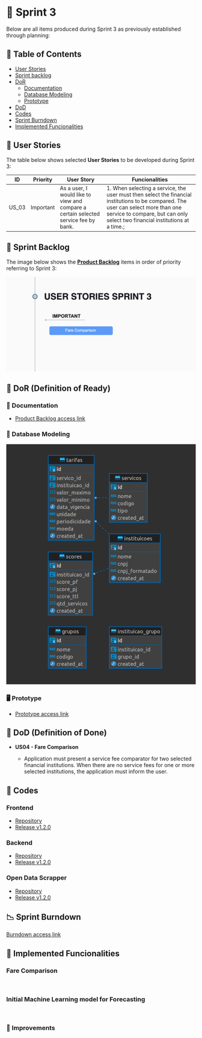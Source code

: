 # 🏁 Sprint 3

Below are all items produced during Sprint 3 as previously established through planning:

## 📑 Table of Contents

* [User Stories](https://github.com/cluster-8/eFinance#-user-stories)
* [Sprint backlog](https://github.com/cluster-8/eFinance#-sprint-backlog)
* [DoR](https://github.com/cluster-8/eFinance#-dor)
    * [Documentation](https://github.com/cluster-8/eFinance#-documentation)
    * [Database Modeling](https://github.com/cluster-8/eFinance#-database-modeling)
    * [Prototype](https://github.com/cluster-8/eFinance#-prototype)
* [DoD](https://github.com/cluster-8/eFinance#-dod)
* [Codes](https://github.com/cluster-8/eFinance#-codes)
* [Sprint Burndown](https://github.com/cluster-8/eFinance#-sprint-burndown)
* [Implemented Funcionalities](https://github.com/cluster-8/eFinance#-implemented-funcionalities)

## 👤 User Stories

The table below shows selected **User Stories** to be developed during Sprint 3:

| ID    | Priority | User Story                                                                                           | Funcionalities                                                                                                       |
| ----- | ---------- | ---------------------------------------------------------------------------------------------------- | --------------------------------------------------------------------------------------------------------------------- |
| US_03 | Important | As a user, I would like to view and compare a certain selected service fee by bank. | 1. When selecting a service, the user must then select the financial institutions to be compared. The user can select more than one service to compare, but can only select two financial institutions at a time.; |

## 📝 Sprint Backlog

The image below shows the [**Product Backlog**](https://github.com/cluster-8/eFinance/blob/main/docs/v03_dbf_eFinance_-_Product_Backlog.pdf) items in order of priority referring to Sprint 3:

![](https://github.com/cluster-8/eFinance/blob/main/docs/imgs/user-stories-sprint3.jpeg)

## 📜 DoR (Definition of Ready)

### 📂 Documentation

* [Product Backlog access link](https://github.com/cluster-8/eFinance/blob/main/docs/)

### 🎲 Database Modeling

![](https://github.com/cluster-8/eFinance/blob/main/docs/imgs/database-model-sprint-2.png)

### 🖥️ Prototype

* [Prototype access link](https://www.figma.com/proto/NomgcHgPjuGxlI8yZCOrYx/API-6?node-id=225-2&scaling=min-zoom&page-id=0%3A1)


## 📜 DoD (Definition of Done)

* **US04 - Fare Comparison**

    * Application must present a service fee comparator for two selected financial institutions. When there are no service fees for one or more selected institutions, the application must inform the user.

## 📃 Codes

### Frontend

* [Repository](https://github.com/cluster-8/eFinance-front)
* [Release v1.2.0](https://github.com/cluster-8/eFinance-front/releases/tag/v1.2.0)

### Backend

* [Repository](https://github.com/cluster-8/eFinance-api)
* [Release v1.2.0](https://github.com/cluster-8/eFinance-api/releases/tag/v1.2.0)

### Open Data Scrapper

* [Repository](https://github.com/cluster-8/eFinance-odata-scrapper)
* [Release v1.2.0](https://github.com/cluster-8/eFinance-odata-scrapper/releases/tag/v1.2.0)

## 📉 Sprint Burndown

[Burndown access link]()

## 💫 Implemented Funcionalities

### Fare Comparison

![]()

### Initial Machine Learning model for Forecasting

![]()

### 💎 Improvements 

![]()
